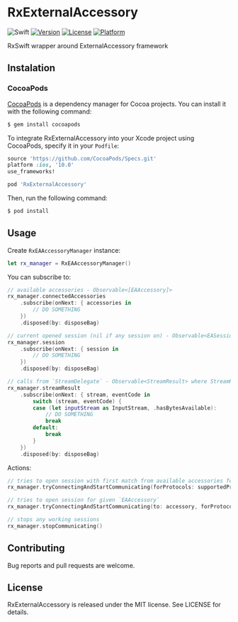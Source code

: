 # RxExternalAccessory
![Swift](https://img.shields.io/badge/Swift-4.2-orange.svg)
[![Version](https://img.shields.io/cocoapods/v/RxExternalAccessory.svg?style=flat)](http://cocoapods.org/pods/RxExternalAccessory)
[![License](https://img.shields.io/cocoapods/l/RxExternalAccessory.svg?style=flat)](http://cocoapods.org/pods/RxExternalAccessory)
[![Platform](https://img.shields.io/cocoapods/p/RxExternalAccessory.svg?style=flat)](http://cocoapods.org/pods/RxExternalAccessory)

RxSwift wrapper around ExternalAccessory framework

## Instalation

### CocoaPods

[CocoaPods](http://cocoapods.org) is a dependency manager for Cocoa projects. You can install it with the following command:

```bash
$ gem install cocoapods
```

To integrate RxExternalAccessory into your Xcode project using CocoaPods, specify it in your `Podfile`:

```ruby
source 'https://github.com/CocoaPods/Specs.git'
platform :ios, '10.0'
use_frameworks!

pod 'RxExternalAccessory'
```

Then, run the following command:

```bash
$ pod install
```

## Usage

Create `RxEAAccessoryManager` instance:

```swift
let rx_manager = RxEAAccessoryManager()
```

You can subscribe to:

```swift
// available accessories - Observable<[EAAccessory]>
rx_manager.connectedAccessories
    .subscribe(onNext: { accessories in
        // DO SOMETHING
    })
    .disposed(by: disposeBag)

// current opened session (nil if any session on) - Observable<EASession?>
rx_manager.session
    .subscribe(onNext: { session in
        // DO SOMETHING
    })
    .disposed(by: disposeBag)

// calls from `StreamDelegate` - Observable<StreamResult> where StreamResult = (aStream: Stream, eventCode: Stream.Event)
rx_manager.streamResult
    .subscribe(onNext: { stream, eventCode in
        switch (stream, eventCode) {
        case (let inputStream as InputStream, .hasBytesAvailable):
            // DO SOMETHING
            break
        default:
            break
        }
    })
    .disposed(by: disposeBag)
```

Actions:

```swift
// tries to open session with first match from available accessories for given `supportedProtocols`
rx_manager.tryConnectingAndStartCommunicating(forProtocols: supportedProtocols)

// tries to open session for given `EAAccessory`
rx_manager.tryConnectingAndStartCommunicating(to: accessory, forProtocols: self.supportedProtocols)

// stops any working sessions
rx_manager.stopCommunicating()
```

## Contributing

Bug reports and pull requests are welcome.

## License

RxExternalAccessory is released under the MIT license. See LICENSE for details.
